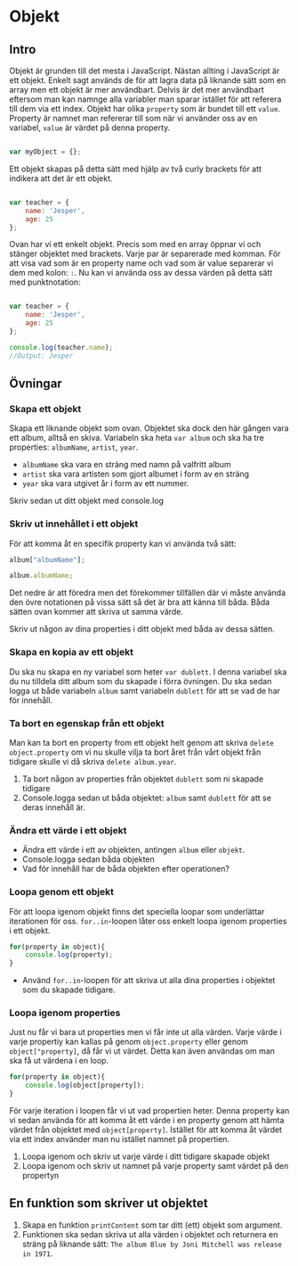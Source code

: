# Objekt

## Intro
Objekt är grunden till det mesta i JavaScript. Nästan allting i JavaScript är ett objekt. Enkelt sagt används de för att lagra data på liknande sätt som en array men ett objekt är mer användbart. Delvis är det mer användbart eftersom man kan namnge alla variabler man sparar istället för att referera till dem via ett index. Objekt har olika `property` som är bundet till ett `value`. Property är namnet man refererar till som när vi använder oss av en variabel, `value` är värdet på denna property.

```javascript

var myObject = {};

```

Ett objekt skapas på detta sätt med hjälp av två curly brackets för att indikera att det är ett objekt.

```javascript

var teacher = {
    name: 'Jesper',
    age: 25
};
```

Ovan har vi ett enkelt objekt. Precis som med en array öppnar vi och stänger objektet med brackets. Varje par är separerade med komman. För att visa vad som är en property name och vad som är value separerar vi dem med kolon: `:`. Nu kan vi använda oss av dessa värden på detta sätt med punktnotation:

```javascript

var teacher = {
    name: 'Jesper',
    age: 25
};

console.log(teacher.name);
//Output: Jesper
```

## Övningar

### Skapa ett objekt

Skapa ett liknande objekt som ovan. Objektet ska dock den här gången vara ett album, alltså en skiva. Variabeln ska heta `var album` och ska ha tre properties: `albumName`, `artist`, `year`. 
* `albumName` ska vara en sträng med namn på valfritt album
* `artist` ska vara artisten som gjort albumet i form av en sträng
* `year` ska vara utgivet år i form av ett nummer.

Skriv sedan ut ditt objekt med console.log

### Skriv ut innehållet i ett objekt

För att komma åt en specifik property kan vi använda två sätt:

```javascript
album["albumName"];

album.albumName;
```

Det nedre är att föredra men det förekommer tillfällen där vi måste använda den övre notationen på vissa sätt så det är bra att känna till båda. Båda sätten ovan kommer att skriva ut samma värde. 

Skriv ut någon av dina properties i ditt objekt med båda av dessa sätten.

### Skapa en kopia av ett objekt

Du ska nu skapa en ny variabel som heter `var dublett`. I denna variabel ska du nu tilldela ditt album som du skapade i förra övningen. Du ska sedan logga ut både variabeln `album` samt variabeln `dublett` för att se vad de har för innehåll.

### Ta bort en egenskap från ett objekt

Man kan ta bort en property from ett objekt helt genom att skriva `delete object.property` om vi nu skulle vilja ta bort året från vårt objekt från tidigare skulle vi då skriva `delete album.year`. 

1. Ta bort någon av properties från objektet `dublett` som ni skapade tidigare
2. Console.logga sedan ut båda objektet: `album` samt `dublett` för att se deras innehåll är.


### Ändra ett värde i ett objekt

* Ändra ett värde i ett av objekten, antingen `album` eller `objekt`. 
* Console.logga sedan båda objekten
* Vad för innehåll har de båda objekten efter operationen?

### Loopa genom ett objekt

För att loopa igenom objekt finns det speciella loopar som underlättar iterationen för oss. `for..in`-loopen låter oss enkelt loopa igenom properties i ett objekt.

```javascript
for(property in object){
    console.log(property);
}
```

* Använd `for..in`-loopen för att skriva ut alla dina properties i objektet som du skapade tidigare.

### Loopa igenom properties

Just nu får vi bara ut properties men vi får inte ut alla värden. Varje värde i varje propertiy kan kallas på genom `object.property` eller genom `object["property]`, då får vi ut värdet. Detta kan även användas om man ska få ut värdena i en loop.

```javascript
for(property in object){
    console.log(object[property]);
}
```

För varje iteration i loopen får vi ut vad propertien heter. Denna property kan vi sedan använda för att komma åt ett värde i en property genom att hämta värdet från objektet med `object[property]`. Istället för att komma åt värdet via ett index använder man nu istället namnet på propertien.

1. Loopa igenom och skriv ut varje värde i ditt tidigare skapade objekt
2. Loopa igenom och skriv ut namnet på varje property samt värdet på den propertyn


## En funktion som skriver ut objektet

1. Skapa en funktion `printContent` som tar ditt (ett) objekt som argument. 
2. Funktionen ska sedan skriva ut alla värden i objektet och returnera en sträng på liknande sätt: `The album Blue by Joni Mitchell was release in 1971`.















